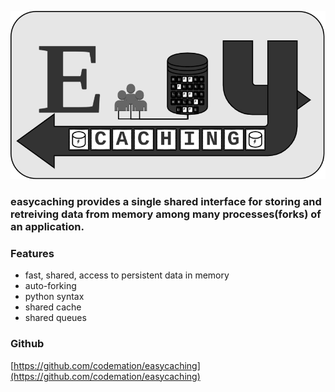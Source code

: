![](./images/logo.png)
<br>

<h3>easycaching provides a single shared interface for storing and retreiving data from memory among many processes(forks) of an application. </h3>

### Features

- fast, shared, access to persistent data in memory
- auto-forking
- python syntax
- shared cache
- shared queues


### Github
[https://github.com/codemation/easycaching](https://github.com/codemation/easycaching)

##